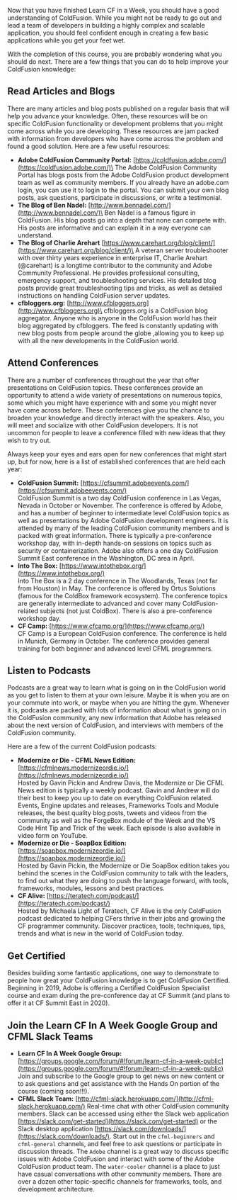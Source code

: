 Now that you have finished Learn CF in a Week, you should have a good understanding of ColdFusion. While you might not be ready to go out and lead a team of developers in building a highly complex and scalable application, you should feel confident enough in creating a few basic applications while you get your feet wet.

With the completion of this course, you are probably wondering what you should do next. There are a few things that you can do to help improve your ColdFusion knowledge:

## Read Articles and Blogs

There are many articles and blog posts published on a regular basis that will help you advance your knowledge. Often, these resources will be on specific ColdFusion functionality or development problems that you might come across while you are developing. These resources are jam packed with information from developers who have come across the problem and found a good solution. Here are a few useful resources:

- **Adobe ColdFusion Community Portal:** [https://coldfusion.adobe.com/](https://coldfusion.adobe.com/)\
The Adobe ColdFusion Community Portal has blogs posts from the Adobe ColdFusion product development team as well as community members. If you already have an adobe.com login, you can use it to login to the portal. You can submit your own blog posts, ask questions, participate in discussions, or write a testimonial.
- **The Blog of Ben Nadel:** [http://www.bennadel.com/](http://www.bennadel.com/)\
Ben Nadel is a famous figure in ColdFusion. His blog posts go into a depth that none can compete with. His posts are informative and can explain it in a way everyone can understand.
- **The Blog of Charlie Arehart** [https://www.carehart.org/blog/client/](https://www.carehart.org/blog/client/)\
A veteran server troubleshooter with over thirty years experience in enterprise IT, Charlie Arehart (@carehart) is a longtime contributor to the community and Adobe Community Professional. He provides professional consulting, emergency support, and troubleshooting services. His detailed blog posts provide great troubleshooting tips and tricks, as well as detailed instructions on handling ColdFusion server updates.
- **cfbloggers.org:** [http://www.cfbloggers.org](http://www.cfbloggers.org)\
cfbloggers.org is a ColdFusion blog aggregator. Anyone who is anyone in the ColdFusion world has their blog aggregated by cfbloggers. The feed is constantly updating with new blog posts from people around the globe ,allowing you to keep up with all the new developments in the ColdFusion world.

## Attend Conferences

There are a number of conferences throughout the year that offer presentations on ColdFusion topics. These conferences provide an opportunity to attend a wide variety of presentations on numerous topics, some which you might have experience with and some you might never have come across before. These conferences give you the chance to broaden your knowledge and directly interact with the speakers. Also, you will meet and socialize with other ColdFusion developers. It is not uncommon for people to leave a conference filled with new ideas that they wish to try out.

Always keep your eyes and ears open for new conferences that might start up, but for now, here is a list of established conferences that are held each year:

- **ColdFusion Summit:** [https://cfsummit.adobeevents.com/](https://cfsummit.adobeevents.com/) \
ColdFusion Summit is a two day ColdFusion conference in Las Vegas, Nevada in October or November. The conference is offered by Adobe, and has a number of beginner to intermediate level ColdFusion topics as well as presentations by Adobe ColdFusion development engineers. It is attended by many of the leading ColdFusion community members and is packed with great information. There is typically a pre-conference workshop day, with in-depth hands-on sessions on topics such as security or containerization. Adobe also offers a one day ColdFusion Summit East conference in the Washington, DC area in April.
- **Into The Box:** [https://www.intothebox.org/](https://www.intothebox.org/) \
Into The Box is a 2 day conference in The Woodlands, Texas (not far from Houston) in May. The conference is offered by Ortus Solutions (famous for the ColdBox framework ecosystem). The conference topics are generally intermediate to advanced and cover many ColdFusion-related subjects (not just ColdBox). There is also a pre-conference workshop day.
- **CF Camp:** [https://www.cfcamp.org/](https://www.cfcamp.org/) \
CF Camp is a European ColdFusion conference. The conference is held in Munich, Germany in October. The conference provides general training for both beginner and advanced level CFML programmers.

## Listen to Podcasts

Podcasts are a great way to learn what is going on in the ColdFusion
world as you get to listen to them at your own leisure. Maybe it is when
you are on your commute into work, or maybe when you are hitting the
gym. Whenever it is, podcasts are packed with lots of information about
what is going on in the ColdFusion community, any new information that
Adobe has released about the next version of ColdFusion, and interviews
with members of the ColdFusion community.

Here are a few of the current ColdFusion podcasts:

- **Modernize or Die - CFML News Edition:** [https://cfmlnews.modernizeordie.io/](https://cfmlnews.modernizeordie.io/) \
Hosted by Gavin Pickin and Andrew Davis, the Modernize or Die CFML News edition is typically a weekly podcast. Gavin and Andrew will do their best to keep you up to date on everything ColdFusion related. Events, Engine updates and releases, Frameworks Tools and Module releases, the best quality blog posts, tweets and videos from the community as well as the ForgeBox module of the Week and the VS Code Hint Tip and Trick of the week. Each episode is also available in video form on YouTube.
- **Modernize or Die - SoapBox Edition:** [https://soapbox.modernizeordie.io/](https://soapbox.modernizeordie.io/) \
Hosted by Gavin Pickin, the Modernize or Die SoapBox edition takes you behind the scenes in the ColdFusion community to talk with the leaders, to find out what they are doing to push the language forward, with tools, frameworks, modules, lessons and best practices.
- **CF Alive:** [https://teratech.com/podcast/](https://teratech.com/podcast/) \
Hosted by Michaela Light of Teratech, CF Alive is the only ColdFusion podcast dedicated to helping CFers thrive in their jobs and growing the CF programmer community. Discover practices, tools, techniques, tips, trends and what is new in the world of ColdFusion today.

## Get Certified

Besides building some fantastic applications, one way to demonstrate to people how great your ColdFusion knowledge is to get ColdFusion Certified. Beginning in 2019, Adobe is offering a Certified ColdFusion Specialist course and exam during the pre-conference day at CF Summit (and plans to offer it at CF Summit East in 2020).

## Join the Learn CF In A Week Google Group and CFML Slack Teams

- **Learn CF In A Week Google Group:** [https://groups.google.com/forum/#!forum/learn-cf-in-a-week-public](https://groups.google.com/forum/#!forum/learn-cf-in-a-week-public) Join and subscribe to the Google group to get news on new content or to ask questions and get assistance with the Hands On portion of the course (coming soon!!!).
- **CFML Slack Team:** [http://cfml-slack.herokuapp.com/](http://cfml-slack.herokuapp.com/) Real-time chat with other ColdFusion community members. Slack can be accessed using either the Slack web application [https://slack.com/get-started](https://slack.com/get-started) or the Slack desktop application [https://slack.com/downloads/](https://slack.com/downloads/). Start out in the `cfml-beginners` and `cfml-general` channels, and feel free to ask questions or participate in discussion threads. The `Adobe` channel is a great way to discuss specific issues with Adobe ColdFusion and interact with some of the Adobe ColdFusion product team. The `water-cooler` channel is a place to just have casual conversations with other community members. There are over a dozen other topic-specific channels for frameworks, tools, and development architecture.
